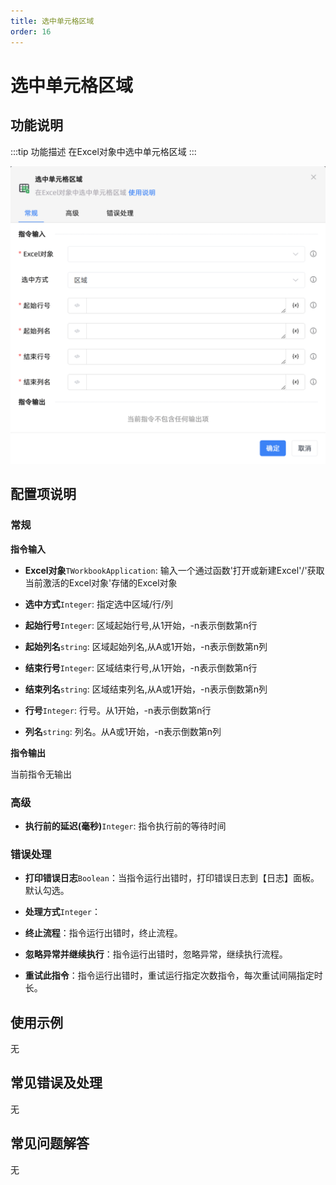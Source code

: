 ```yaml
---
title: 选中单元格区域
order: 16
---
```


# 选中单元格区域

## 功能说明

:::tip 功能描述
在Excel对象中选中单元格区域
:::

![选中单元格区域](../../../../assets/选中单元格区域_command.png)

## 配置项说明

### 常规

**指令输入**

- **Excel对象**`TWorkbookApplication`: 输入一个通过函数'打开或新建Excel'/'获取当前激活的Excel对象'存储的Excel对象

- **选中方式**`Integer`: 指定选中区域/行/列

- **起始行号**`Integer`: 区域起始行号,从1开始，-n表示倒数第n行

- **起始列名**`string`: 区域起始列名,从A或1开始，-n表示倒数第n列

- **结束行号**`Integer`: 区域结束行号,从1开始，-n表示倒数第n行

- **结束列名**`string`: 区域结束列名,从A或1开始，-n表示倒数第n列

- **行号**`Integer`: 行号。从1开始，-n表示倒数第n行

- **列名**`string`: 列名。从A或1开始，-n表示倒数第n列


**指令输出**

当前指令无输出

### 高级

- **执行前的延迟(毫秒)**`Integer`: 指令执行前的等待时间

### 错误处理

- **打印错误日志**`Boolean`：当指令运行出错时，打印错误日志到【日志】面板。默认勾选。

- **处理方式**`Integer`：

 - **终止流程**：指令运行出错时，终止流程。

 - **忽略异常并继续执行**：指令运行出错时，忽略异常，继续执行流程。

 - **重试此指令**：指令运行出错时，重试运行指定次数指令，每次重试间隔指定时长。

## 使用示例
无

## 常见错误及处理

无

## 常见问题解答

无

